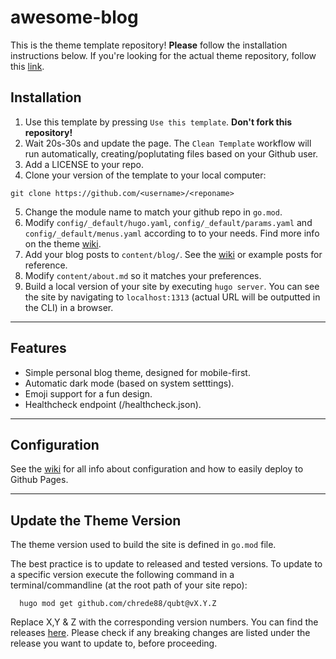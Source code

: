 # awesome-blog

This is the theme template repository! **Please** follow the installation instructions below.
If you're looking for the actual theme repository, follow this [link](https://github.com/Chrede88/qubt).

## Installation

1) Use this template by pressing `Use this template`. **Don't fork this repository!**
2) Wait 20s-30s and update the page. The `Clean Template` workflow will run automatically, creating/poplutating files based on your Github user.
3) Add a LICENSE to your repo.
4) Clone your version of the template to your local computer:
```shell
git clone https://github.com/<username>/<reponame>
```
5) Change the module name to match your github repo in `go.mod`.
6) Modify `config/_default/hugo.yaml`, `config/_default/params.yaml` and `config/_default/menus.yaml` according to to your needs. Find more info on the theme [wiki](https://github.com/chrede88/qubt/wiki/Configuration).
7) Add your blog posts to `content/blog/`. See the [wiki](https://github.com/chrede88/qubt/wiki/Content) or example posts for reference.
8) Modify `content/about.md` so it matches your preferences.
10) Build a local version of your site by executing `hugo server`. You can see the site by navigating to `localhost:1313` (actual URL will be outputted in the CLI) in a browser.

---

## Features

- Simple personal blog theme, designed for mobile-first.
- Automatic dark mode (based on system setttings).
- Emoji support for a fun design.
- Healthcheck endpoint (/healthcheck.json).

---

## Configuration

See the [wiki](https://github.com/chrede88/qubt/wiki) for all info about configuration and how to easily deploy to Github Pages.

---

## Update the Theme Version
The theme version used to build the site is defined in `go.mod` file.

The best practice is to update to released and tested versions. To update to a specific version execute the following command in a terminal/commandline (at the root path of your site repo):

```shell
  hugo mod get github.com/chrede88/qubt@vX.Y.Z
```
Replace X,Y & Z with the corresponding version numbers. You can find the releases [here](https://github.com/chrede88/qubt/releases). Please check if any breaking changes are listed under the release you want to update to, before proceeding.